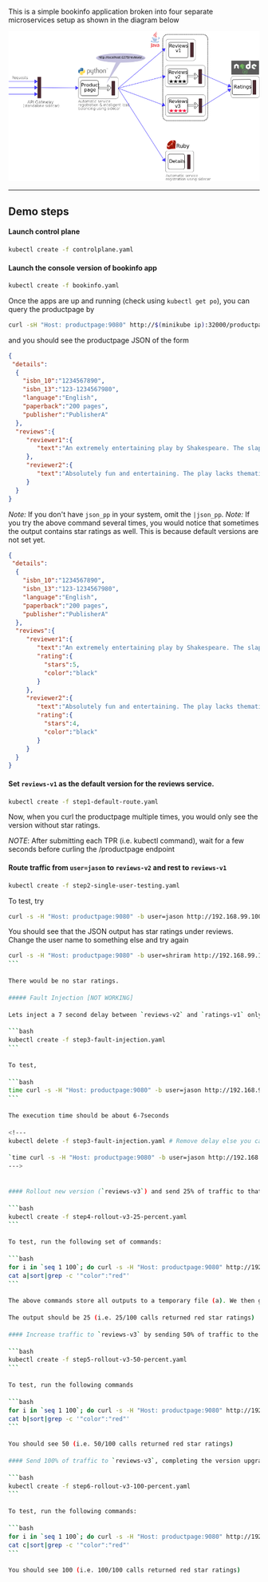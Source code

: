 This is a simple bookinfo application broken into four separate microservices setup as shown in the diagram below

![Bookinfo app](demos/example-app-bookinfo.png)

---

## Demo steps

#### Launch control plane

```bash
kubectl create -f controlplane.yaml
```

#### Launch the console version of bookinfo app

```bash
kubectl create -f bookinfo.yaml
```

Once the apps are up and running (check using `kubectl get po`), you can query the productpage by 

```bash
curl -sH "Host: productpage:9080" http://$(minikube ip):32000/productpage |json_pp
````

and you should see the productpage JSON of the form

```json
{
 "details":
  { 
    "isbn_10":"1234567890",
    "isbn_13":"123-1234567980",
    "language":"English",
    "paperback":"200 pages",
    "publisher":"PublisherA"
  },
  "reviews":{
     "reviewer1":{
        "text":"An extremely entertaining play by Shakespeare. The slapstick humour is refreshing!"
     },
     "reviewer2":{
        "text":"Absolutely fun and entertaining. The play lacks thematic depth when compared to other plays by Shakespeare."
     }
  }
}
```

_Note:_ If you don't have `json_pp` in your system, omit the `|json_pp`.
_Note:_ If you try the above command several times, you would notice that sometimes the output contains star ratings as well. This is because default versions are not set yet.

```json
{
 "details":
  { 
    "isbn_10":"1234567890",
    "isbn_13":"123-1234567980",
    "language":"English",
    "paperback":"200 pages",
    "publisher":"PublisherA"
  },
  "reviews":{
     "reviewer1":{
        "text":"An extremely entertaining play by Shakespeare. The slapstick humour is refreshing!",
        "rating":{
          "stars":5,
          "color":"black"
        }
     },
     "reviewer2":{
        "text":"Absolutely fun and entertaining. The play lacks thematic depth when compared to other plays by Shakespeare.",
        "rating":{
          "stars":4,
          "color":"black"
        }
     }
  }
}
```


#### Set `reviews-v1` as the default version for the reviews service.

```bash
kubectl create -f step1-default-route.yaml
```

Now, when you curl the productpage multiple times, you would only see the version without star ratings.

_NOTE_: After submitting each TPR (i.e. kubectl command), wait for a few seconds before curling the /productpage endpoint

#### Route traffic from `user=jason` to `reviews-v2` and rest to `reviews-v1`

```bash
kubectl create -f step2-single-user-testing.yaml
```

To test, try 

```bash
curl -s -H "Host: productpage:9080" -b user=jason http://192.168.99.100:32000/productpage |json_pp
```

You should see that the JSON output has star ratings under reviews. Change the user name to something else and try again

````bash
curl -s -H "Host: productpage:9080" -b user=shriram http://192.168.99.100:32000/productpage |json_pp
```

There would be no star ratings.

##### Fault Injection [NOT WORKING]

Lets inject a 7 second delay between `reviews-v2` and `ratings-v1` only for `user=jason`

```bash
kubectl create -f step3-fault-injection.yaml
```

To test,

```bash
time curl -s -H "Host: productpage:9080" -b user=jason http://192.168.99.100:32000/productpage
```

The execution time should be about 6-7seconds

<!--- 
kubectl delete -f step3-fault-injection.yaml # Remove delay else you cant proceed to next step

`time curl -s -H "Host: productpage:9080" -b user=jason http://192.168.99.100:32000/productpage` should show <1s execution time
--->


#### Rollout new version (`reviews-v3`) and send 25% of traffic to that pod

```bash
kubectl create -f step4-rollout-v3-25-percent.yaml
```

To test, run the following set of commands:

```bash
for i in `seq 1 100`; do curl -s -H "Host: productpage:9080" http://192.168.99.100:32000/productpage >>a; echo "" >>a; done
cat a|sort|grep -c '"color":"red"'
```

The above commands store all outputs to a temporary file (a). We then grep for all responses that contain the red star rating and print the number of such responses.

The output should be 25 (i.e. 25/100 calls returned red star ratings)

#### Increase traffic to `reviews-v3` by sending 50% of traffic to the pod

```bash
kubectl create -f step5-rollout-v3-50-percent.yaml
```

To test, run the following commands

```bash
for i in `seq 1 100`; do curl -s -H "Host: productpage:9080" http://192.168.99.100:32000/productpage >>b; echo "" >>b; done
cat b|sort|grep -c '"color":"red"'
```

You should see 50 (i.e. 50/100 calls returned red star ratings)

#### Send 100% of traffic to `reviews-v3`, completing the version upgrade

```bash
kubectl create -f step6-rollout-v3-100-percent.yaml
```

To test, run the following commands:

```bash
for i in `seq 1 100`; do curl -s -H "Host: productpage:9080" http://192.168.99.100:32000/productpage >>c; echo "" >>c; done
cat c|sort|grep -c '"color":"red"'
```

You should see 100 (i.e. 100/100 calls returned red star ratings)

